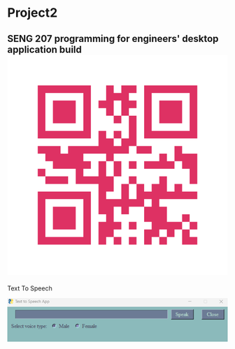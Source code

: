 # Project2
SENG 207 programming for engineers' desktop application build
<p1><img src= "qr_code.png" alt = "qrCode" ></p1>
---

<p1> Text To Speech </p1>

<p1><img src= "text_to_speech.png" alt = "" ></p1>
